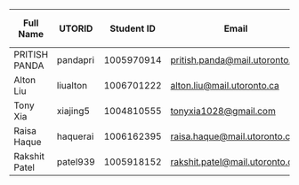 | Full Name     | UTORID   | Student ID | Email                          | Best Way to Contact | Discord Username  |
|---------------|----------|------------|--------------------------------|---------------------|-------------------|
| PRITISH PANDA | pandapri | 1005970914 | pritish.panda@mail.utoronto.ca | Discord             | Lordpritish#3449  |
| Alton Liu     | liualton | 1006701222 | alton.liu@mail.utoronto.ca     | Discord             | KaptainDoosh#3137 |
| Tony Xia      | xiajing5 | 1004810555 | tonyxia1028@gmail.com          | discord             | tonnie#1028       |
| Raisa Haque   | haquerai | 1006162395 | raisa.haque@mail.utoronto.ca   | email               | rh#7090           |
| Rakshit Patel | patel939 | 1005918152 | rakshit.patel@mail.utoronto.ca | Discord             | R443#3526         |
